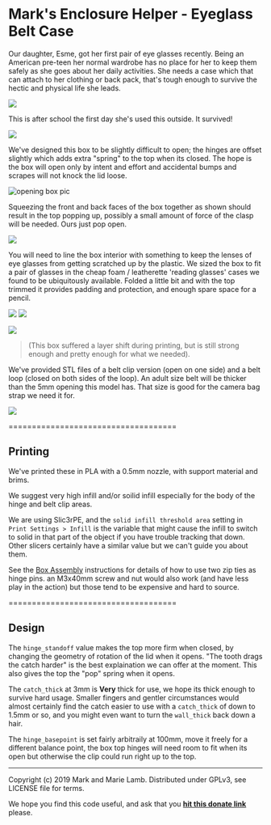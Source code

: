 # Mark's Enclosure Helper - Eyeglass Belt Case

Our daughter, Esme, got her first pair of eye glasses recently. Being
an American pre-teen her normal wardrobe has no place for her to keep
them safely as she goes about her daily activities. She needs a case
which that can attach to her clothing or back pack, that's tough
enough to survive the hectic and physical life she leads.

![](esme-gcase-1.jpg)

This is after school the first day she's used this outside. It
survived!


![](example-gcase-1.jpg)

We've designed this box to be slightly difficult to open; the hinges
are offset slightly which adds extra "spring" to the top when its
closed. The hope is the box will open only by intent and effort and
accidental bumps and scrapes will not knock the lid loose.

![opening box pic](example-gcase-opening.jpg)

Squeezing the front and back faces of the box together as shown should
result in the top popping up, possibly a small amount of force of the
clasp will be needed. Ours just pop open. 

![](esme-gcase-2.jpg)


You will need to line the box interior with something to keep the
lenses of eye glasses from getting scratched up by the plastic. We
sized the box to fit a pair of glasses in the cheap foam / leatherette
'reading glasses' cases we found to be ubiquitously available. Folded
a little bit and with the top trimmed it provides padding and
protection, and enough spare space for a pencil.

![](example-gcase-3.jpg)
![](gcase-stuffing-1.jpg)

![](gcase-stuffing-2.jpg)

>(This box suffered a layer shift during printing, but is still strong
>enough and pretty enough for what we needed).


We've provided STL files of a belt clip version (open on one side) and
a belt loop (closed on both sides of the loop). An adult size belt
will be thicker than the 5mm opening this model has. That size is
good for the camera bag strap we need it for.


![](example-gcase-2.jpg)


====================================
## Printing

We've printed these in PLA with a 0.5mm nozzle, with support material
and brims. 

We suggest very high infill and/or soilid infill especially for the
body of the hinge and belt clip areas. 

We are using Slic3rPE, and the `solid infill threshold area` setting
in `Print Settings > Infill` is the variable that might cause the
infill to switch to solid in that part of the object if you have
trouble tracking that down. Other slicers certainly have a similar
value but we can't guide you about them.

See the [Box Assembly](../REFERENCE.md#box-assembly) instructions for
details of how to use two zip ties as hinge pins. an M3x40mm screw and
nut would also work (and have less play in the action) but those tend
to be expensive and hard to source.

====================================
## Design

The `hinge_standoff` value makes the top more firm when closed, by
changing the geometry of rotation of the lid when it opens. "The tooth
drags the catch harder" is the best explaination we can offer at the
moment. This also gives the top the "pop" spring when it opens.

The `catch_thick` at 3mm is **Very** thick for use, we hope its thick
enough to survive hard usage. Smaller fingers and gentler
circumstances would almost certainly find the catch easier to use with
a `catch_thick` of down to 1.5mm or so, and you might even want to
turn the `wall_thick` back down a hair.


The `hinge_basepoint` is set fairly arbitraily at 100mm, move it
freely for a different balance point, the box top hinges will need
room to fit when its open but otherwise the clip could run right up to
the top.


-------------------------------
   Copyright (c) 2019 Mark and Marie Lamb. Distributed under GPLv3, see LICENSE file for terms.

We hope you find this code useful, and ask that you **[hit this donate
link](https://www.paypal.com/cgi-bin/webscr?cmd=_s-xclick&hosted_button_id=J3AY8SM43A2DA&source=url)**
please.
